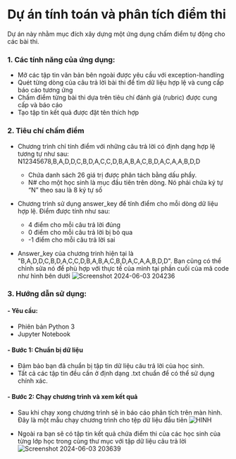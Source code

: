 # Dự án tính toán và phân tích điểm thi
Dự án này nhằm mục đích xây dựng một ứng dụng chấm điểm tự động cho các bài thi.

### 1. Các tính năng của ứng dụng:

- Mở các tập tin văn bản bên ngoài được yêu cầu với exception-handling
- Quét từng dòng của câu trả lời bài thi để tìm dữ liệu hợp lệ và cung cấp báo cáo tương ứng
- Chấm điểm từng bài thi dựa trên tiêu chí đánh giá (rubric) được cung cấp và báo cáo
- Tạo tập tin kết quả được đặt tên thích hợp

 ### 2. Tiêu chí chấm điểm
- Chương trình chỉ tính điểm với những câu trả lời có định dạng hợp lệ tương tự như sau: N12345678,B,A,D,D,C,B,D,A,C,C,D,B,A,B,A,C,B,D,A,C,A,A,B,D,D
  + Chứa danh sách 26 giá trị được phân tách bằng dấu phẩy.
  + N# cho một học sinh là mục đầu tiên trên dòng. Nó phải chứa ký tự “N” theo sau là 8 ký tự số
    
- Chương trình sử dụng answer_key để tính điểm cho mỗi dòng dữ liệu hợp lệ. Điểm được tính như sau:
  + 4 điểm cho mỗi câu trả lời đúng
  + 0 điểm cho mỗi câu trả lời bị bỏ qua
  + -1 điểm cho mỗi câu trả lời sai
 
 - Answer_key của chương trinh hiện tại là "B,A,D,D,C,B,D,A,C,C,D,B,A,B,A,C,B,D,A,C,A,A,B,D,D".
   Bạn cũng có thể chỉnh sửa nó để phù hợp với thực tế của mình tại phần cuối của mã code như hình bên dưới
   ![Screenshot 2024-06-03 204236](https://github.com/nhunpq/Test-Grade-Calculator/assets/168920556/c3e16bd7-eecb-4ead-9aa7-f292fa72de2e)
  
### 3. Hướng dẫn sử dụng:
#### - Yêu cầu:

- Phiên bản Python 3
- Jupyter Notebook

#### - Bước 1: Chuẩn bị dữ liệu

- Đảm bảo bạn đã chuẩn bị tập tin dữ liệu câu trả lời của học sinh.
- Tất cả các tập tin đều cần ở định dạng .txt chuẩn để có thể sử dụng chính xác.

#### - Bước 2: Chạy chương trình và xem kết quả
- Sau khi chạy xong chương trình sẽ in báo cáo phân tích trên màn hình. Đây là một mẫu chạy chương trình cho tệp dữ liệu đầu tiên
 ![HINH](https://github.com/nhunpq/Test-Grade-Calculator/assets/168920556/730738b2-0071-4576-903f-fc76fd3dc8f5)

- Ngoài ra bạn sẽ có tập tin kết quả chứa điểm thi của các học sinh của từng lớp học trong cùng thư mục với tập dữ liệu câu trả lời
  ![Screenshot 2024-06-03 203639](https://github.com/nhunpq/Test-Grade-Calculator/assets/168920556/2d4e7ca8-7b41-4bd5-bb2d-cfe66991dd2e)


